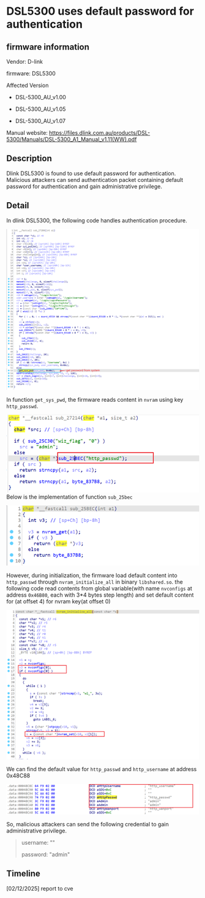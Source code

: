 # DSL5300 uses default password for authentication

## firmware information

Vendor: D-link

firmware: DSL5300

Affected Version

- DSL-5300_AU_v1.00 

- DSL-5300_AU_v1.05

- DSL-5300_AU_v1.07

Manual website: https://files.dlink.com.au/products/DSL-5300/Manuals/DSL-5300_A1_Manual_v1.11(WW).pdf

## Description

Dlink DSL5300 is found to use default password for authentication. Malicious attackers can send authentication packet containing default password for authentication and gain administrative privilege.

## Detail

In dlink DSL5300, the following code handles authentication procedure. 

![image-20250212193419587](default_password.assets/image-20250212193419587.png)

In function `get_sys_pwd`, the firmware reads content in `nvram` using key `http_passwd`. 

![image-20250212193456763](default_password.assets/image-20250212193456763.png)
Below is the implementation of  function `sub_25bec`

![image-20250212193537291](default_password.assets/image-20250212193537291.png)

However, during initialization, the firmware load default content into `http_passwd` through `nvram_initialize_all` in binary `libshared.so`. the following code read contents from global variable(with name `nvconfigs` at address `0x46B80`, each with 3*4 bytes step length) and set default content for (at offset 4) for nvram key(at offset 0)

![image-20250212193705650](default_password.assets/image-20250212193705650.png)

We can find the default value for `http_passwd` and `http_username` at address 0x48C88

![image-20250212193955258](default_password.assets/image-20250212193955258.png)

So, malicious attackers can send the following credential to gain administrative privilege.

> username: ""
>
> password: "admin"



## Timeline

[02/12/2025] report to cve